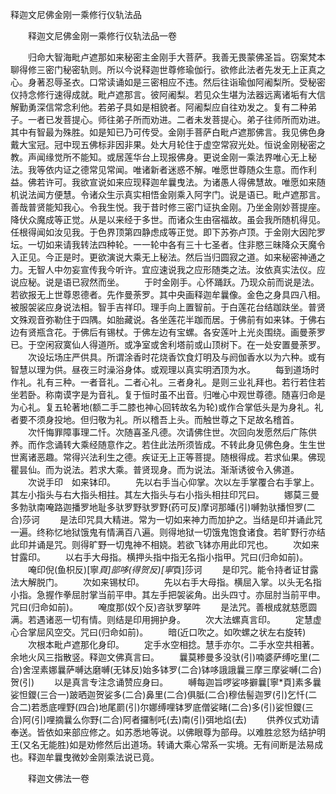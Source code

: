   释迦文尼佛金刚一乘修行仪轨法品
　　




　　释迦文尼佛金刚一乘修行仪轨法品一卷

　　归命大智海毗卢遮那如来秘密主金刚手大菩萨。我善无畏蒙佛圣旨。窃案梵本聊得修三密门秘密轨则。所以今说释迦世尊修瑜伽行。欲修此法者先发无上正真之心。身著忍辱圣衣。口常读诵如是三密相应不违。然后往诣瑜伽阿阇梨所。受秘密仪持念修行速得成就。毗卢遮那言。彼阿阇梨。若见众生堪为法器远离诸垢有大信解勤勇深信常念利他。若弟子具如是相貌者。阿阇梨应自往劝发之。复有二种弟子。一者已发菩提心。师往弟子所而劝进。二者未发菩提心。弟子往师所而劝进。其中有智最为殊胜。如是知已乃可传受。金刚手菩萨白毗卢遮那佛言。我见佛色身戴大宝冠。冠中现五佛标非因非果。处大月轮住于虚空常寂光处。恒说金刚秘密之教。声闻缘觉所不能知。或居莲华台上现报佛身。更说金刚一乘法界唯心无上秘法。我等依内证之德常见常闻。唯诸新者迷惑不解。唯愿世尊随众生意。而作利益。佛若许可。我欲宣说如来应现释迦牟曩曳法。为诸愚人得佛慧故。唯愿如来随机说法闻方便慧。令诸众生示真实相悟金刚乘入阿字门。说是语已。毗卢遮那言。善哉普贤能知我心。令我生悦。我于昔时修三密门证执金刚。乃坐金刚妙菩提座。降伏众魔成等正觉。从是以来经于多世。而诸众生由宿福故。虽会我所随机得见。任根得闻如汝见我。于色界顶第四静虑成等正觉。即下苏弥卢顶。于金刚大因陀罗坛。一切如来请我转法四种轮。一一轮中各有三十七圣者。住非愍三昧降众天魔令入正见。今正是时。更欲演说大乘无上秘法。然后当归圆寂之道。如来秘密神通之力。无智人中勿妄宣传我今听许。宜应速说我之应形随类之法。汝依真实法仪。应说应秘。说是语已寂然而坐。
　　于时金刚手。心怀踊跃。乃现众前而说是法。若欲报无上世尊恩德者。先作曼荼罗。其中央画释迦牟曩像。金色之身具四八相。被服袈裟应身说法相。智手吉祥印。理手向上置智前。于白莲花台结跏趺坐。普贤文殊观音弥勒住于四隅。如胎藏说。各坐莲花半跏而居。于佛前有如来钵。于佛右边有贤瓶含花。于佛后有锡杖。于佛左边有宝螺。各安莲叶上光炎围绕。画曼荼罗已。于空闲寂寞仙人得道所。或净室或舍利塔前或山顶树下。在一处安置曼荼罗。
　　次设坛场庄严供具。所谓涂香时花烧香饮食灯明及与阏伽香水以为六种。或有智慧以理为供。昼夜三时澡浴身体。或观理以真实明洒顶为水。
　　每到道场时作礼。礼有三种。一者音礼。二者心礼。三者身礼。是则三业礼拜也。若行若住若坐若卧。称南谟字是为音礼。复于恒时虽不出音。归唯心中观世尊德。随喜归命是为心礼。复五轮著地(额二手二膝也神心回转故名为轮)或作合掌低头是为身礼。礼者要不须身投地。但归敬为礼。所以稽吾上头。而触世尊之下足故名稽首。
　　次忏悔罪障事理二忏。次随喜圣凡德。次请佛住世。次回向发愿然后广陈供养。而作念诵转大乘经随意作之。若住此法所须皆成。不转此身见佛色身。生生世世离诸恶趣。常得兴法利生之德。疾证无上正等菩提。随根得成。若求仙果。佛现瞿昙仙。而为说法。若求大乘。普贤现身。而为说法。渐渐诱彼令入佛道。
　　次说手印　如来钵印。
　　先以右手当心仰掌。次以左手掌覆合右手掌上。其左小指头与右大指头相拄。其左大指头与右小指头相拄印咒曰。
　　娜莫三曼多勃驮南唵路迦播罗地耻多驮罗野驮罗野(药可反)摩诃那皤(引)嚩勃驮播怛罗(二合)莎诃
　　是法印咒具大精进。常为一切如来神力而加护之。当结是印并诵此咒一遍。终称忆地狱饿鬼有情满百八遍。则得地狱一切饿鬼饱食诸食。若旷野行亦结此印并诵是咒。则得旷野一切鬼神不相娆。若欲飞钵亦用此印咒也。
　　次如来甘露印。
　　以右手大母指。横押头指中指无名指小指甲。咒曰(归命如前)。
　　唵印倪(鱼枳反)[寧*頁]部哆(得贺反)[寧*頁]莎诃
　　是印咒。能令持者证甘露法大解脱门。
　　次如来锡杖印。
　　先以右手大母指。横屈入掌。以头无名指小指。急握作拳屈肘掌当前平申。其左手把袈裟角。出头四寸。亦屈肘当前平申。咒曰(归命如前)。
　　唵度那(奴个反)咨驮罗拏吽
　　是法咒。善根成就慈愿圆满。若遇诸恶一切有情。则结是印用拥护身。
　　次大法螺真言印。
　　定慧虚心合掌屈风空交。咒曰(归命如前)。
　　暗(近口吹之。如吹螺之状左右旋转)
　　次根本毗卢遮那化身印。
　　定手水空相捻。慧手亦尔。二手水空共相著。余地火风三指散竖。释迦文佛真言曰。
　　曩莫糁曼多没驮(引)喃婆萨缚吃里(二合)舍涅素娜曩萨嚩达磨嚩(无钵反)始多钵罗(二合)钵哆誐誐曩三摩三摩娑嚩(二合)贺(引)
　　以是真言专注念诵赞应身曰。
　　嚩每迦旨啰娑哆擗曩[寧*頁]素多曩娑怛鑁(三合一)跛晒迦贺娑多(二合)鼻里(二合)俱胝(二合)穆佉髻迦罗(引)乞忏(二合二)若悉底哩野(四合)地尾罽(引)尔娜缚哩钵罗底僧娑睹(二合)多(引)娑怛鑁(三合)阿(引)哩摘曩么你野(二合)阿者攞制吒(去)南(引)弭地焰(去)
　　供养仪式劝请奉送。皆依如来部应修之。如苏悉地等说。以佛眼尊为部母。以难胜忿怒为结护明王(又名无能胜)如是劝修然后出道场。转诵大乘心常系一实境。无有间断是法易成也。释迦牟曩曳微妙金刚乘法说已竟。

　　释迦文佛法一卷


